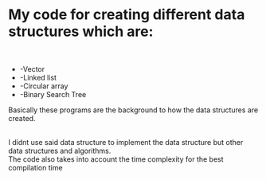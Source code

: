 <h1>My code for creating different data structures which are:</h1></br>
<ul>
  <li>-Vector</li>
  <li>-Linked list</li>
  <li>-Circular array</li>
  <li>-Binary Search Tree</li>
</ul>
<p>Basically these programs are the background to how the data structures are created.</p> <br>I didnt use said data structure to implement the data structure but other data structures and algorithms.
</br>The code also takes into account the time complexity for the best compilation time</p>
